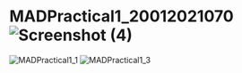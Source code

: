 # MADPractical1_20012021070![Screenshot (4)](https://user-images.githubusercontent.com/110805950/183351313-0c4a0e59-074e-4cb6-8a74-9d609f310677.png)
![MADPractical1_1](https://user-images.githubusercontent.com/110805950/183356713-fd9f5add-a542-42f1-bda9-caeeb8570bbf.png)
![MADPractical1_3](https://user-images.githubusercontent.com/110805950/183356742-ed581c80-1c1d-4f62-ae01-b6eb09353158.png)

